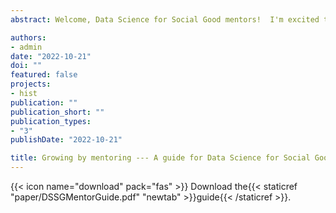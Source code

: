 ```yaml
---
abstract: Welcome, Data Science for Social Good mentors!  I'm excited that you are committed to spending the next few months mentoring students on a data science project with positive social impact. Your guidance are crucial to the success of the project and your students’ growth as a data scientist. Besides being an engaging learning experience for the fellows and enhancing data analysis capacity for the project partner, Data Science for Social Good program (DSSG) also provides an opportunity for you to grow as a mentor, teacher and project manager. I prepared this guide as a starting point for you to design your mentoring experience. This guide consists of three sections on mentoring, project management and teaching. I explain relevant concepts, discuss strategies, and provide resources where you can learn more about each topic. I also invite you to reflect on your own experiences or design materials you can use during DSSG.

authors:
- admin
date: "2022-10-21"
doi: ""
featured: false
projects:
- hist
publication: ""
publication_short: ""
publication_types:
- "3"
publishDate: "2022-10-21"

title: Growing by mentoring --- A guide for Data Science for Social Good mentors
---
```


{{< icon name="download" pack="fas" >}} Download the{{< staticref "paper/DSSGMentorGuide.pdf" "newtab" >}}guide{{< /staticref >}}.


